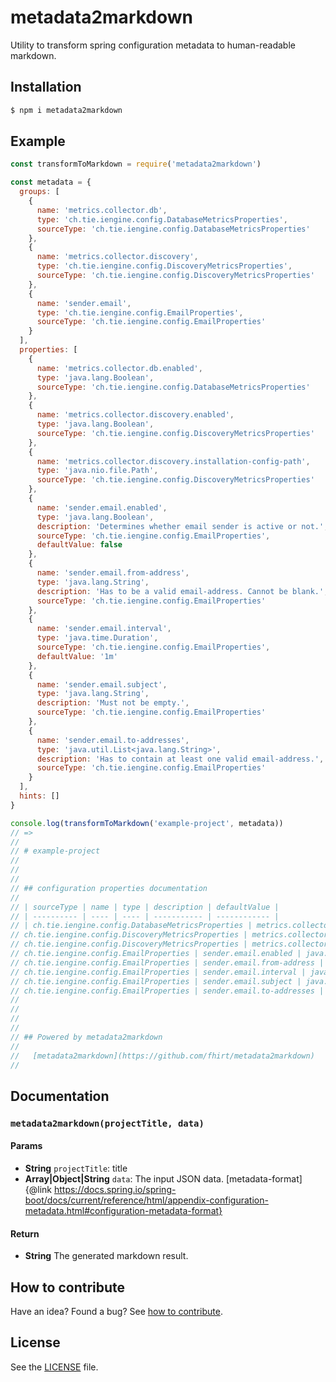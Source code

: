 
















# metadata2markdown

Utility to transform spring configuration metadata to human-readable markdown.




## Installation

```sh
$ npm i metadata2markdown
```









## Example






```js
const transformToMarkdown = require('metadata2markdown')

const metadata = {
  groups: [
    {
      name: 'metrics.collector.db',
      type: 'ch.tie.iengine.config.DatabaseMetricsProperties',
      sourceType: 'ch.tie.iengine.config.DatabaseMetricsProperties'
    },
    {
      name: 'metrics.collector.discovery',
      type: 'ch.tie.iengine.config.DiscoveryMetricsProperties',
      sourceType: 'ch.tie.iengine.config.DiscoveryMetricsProperties'
    },
    {
      name: 'sender.email',
      type: 'ch.tie.iengine.config.EmailProperties',
      sourceType: 'ch.tie.iengine.config.EmailProperties'
    }
  ],
  properties: [
    {
      name: 'metrics.collector.db.enabled',
      type: 'java.lang.Boolean',
      sourceType: 'ch.tie.iengine.config.DatabaseMetricsProperties'
    },
    {
      name: 'metrics.collector.discovery.enabled',
      type: 'java.lang.Boolean',
      sourceType: 'ch.tie.iengine.config.DiscoveryMetricsProperties'
    },
    {
      name: 'metrics.collector.discovery.installation-config-path',
      type: 'java.nio.file.Path',
      sourceType: 'ch.tie.iengine.config.DiscoveryMetricsProperties'
    },
    {
      name: 'sender.email.enabled',
      type: 'java.lang.Boolean',
      description: 'Determines whether email sender is active or not.',
      sourceType: 'ch.tie.iengine.config.EmailProperties',
      defaultValue: false
    },
    {
      name: 'sender.email.from-address',
      type: 'java.lang.String',
      description: 'Has to be a valid email-address. Cannot be blank.',
      sourceType: 'ch.tie.iengine.config.EmailProperties'
    },
    {
      name: 'sender.email.interval',
      type: 'java.time.Duration',
      sourceType: 'ch.tie.iengine.config.EmailProperties',
      defaultValue: '1m'
    },
    {
      name: 'sender.email.subject',
      type: 'java.lang.String',
      description: 'Must not be empty.',
      sourceType: 'ch.tie.iengine.config.EmailProperties'
    },
    {
      name: 'sender.email.to-addresses',
      type: 'java.util.List<java.lang.String>',
      description: 'Has to contain at least one valid email-address.',
      sourceType: 'ch.tie.iengine.config.EmailProperties'
    }
  ],
  hints: []
}

console.log(transformToMarkdown('example-project', metadata))
// =>
//
// # example-project
//
//
//
// ## configuration properties documentation
//
// | sourceType | name | type | description | defaultValue |
// | ---------- | ---- | ---- | ----------- | ------------ |
// | ch.tie.iengine.config.DatabaseMetricsProperties | metrics.collector.db.enabled | java.lang.Boolean |  |
// ch.tie.iengine.config.DiscoveryMetricsProperties | metrics.collector.discovery.enabled | java.lang.Boolean |  |
// ch.tie.iengine.config.DiscoveryMetricsProperties | metrics.collector.discovery.installation-config-path | java.nio.file.Path |  |
// ch.tie.iengine.config.EmailProperties | sender.email.enabled | java.lang.Boolean | Determines whether email sender is active or not. | false
// ch.tie.iengine.config.EmailProperties | sender.email.from-address | java.lang.String | Has to be a valid email-address. Cannot be blank. |
// ch.tie.iengine.config.EmailProperties | sender.email.interval | java.time.Duration |  | 1m
// ch.tie.iengine.config.EmailProperties | sender.email.subject | java.lang.String | Must not be empty. |
// ch.tie.iengine.config.EmailProperties | sender.email.to-addresses | java.util.List<java.lang.String> | Has to contain at least one valid email-address. |  |
//
//
//
//
// ## Powered by metadata2markdown
//
//   [metadata2markdown](https://github.com/fhirt/metadata2markdown)
//

```






## Documentation





### `metadata2markdown(projectTitle, data)`

#### Params
- **String** `projectTitle`: title
- **Array|Object|String** `data`: The input JSON data. [metadata-format]{@link https://docs.spring.io/spring-boot/docs/current/reference/html/appendix-configuration-metadata.html#configuration-metadata-format}

#### Return
- **String** The generated markdown result.






## How to contribute
Have an idea? Found a bug? See [how to contribute][contributing].



## License
See the [LICENSE][license] file.


[license]: /LICENSE
[contributing]: /CONTRIBUTING.md
[docs]: /DOCUMENTATION.md
